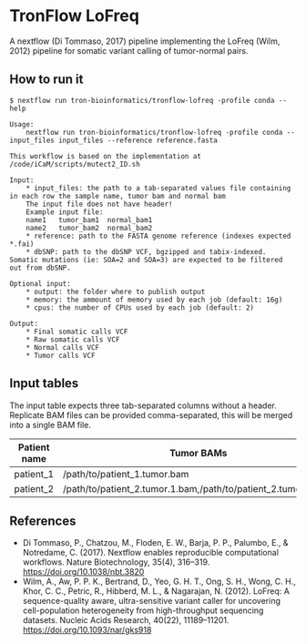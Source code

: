 # TronFlow LoFreq

A nextflow (Di Tommaso, 2017) pipeline implementing the LoFreq (Wilm, 2012) pipeline for somatic variant calling of tumor-normal pairs.



## How to run it

```
$ nextflow run tron-bioinformatics/tronflow-lofreq -profile conda --help

Usage:
    nextflow run tron-bioinformatics/tronflow-lofreq -profile conda --input_files input_files --reference reference.fasta

This workflow is based on the implementation at /code/iCaM/scripts/mutect2_ID.sh

Input:
    * input_files: the path to a tab-separated values file containing in each row the sample name, tumor bam and normal bam
    The input file does not have header!
    Example input file:
    name1	tumor_bam1	normal_bam1
    name2	tumor_bam2	normal_bam2
    * reference: path to the FASTA genome reference (indexes expected *.fai)
    * dbSNP: path to the dbSNP VCF, bgzipped and tabix-indexed. Somatic mutations (ie: SOA=2 and SOA=3) are expected to be filtered out from dbSNP.
    
Optional input:
    * output: the folder where to publish output
    * memory: the ammount of memory used by each job (default: 16g)
    * cpus: the number of CPUs used by each job (default: 2)

Output:
    * Final somatic calls VCF
    * Raw somatic calls VCF
    * Normal calls VCF
    * Tumor calls VCF
```

## Input tables

The input table expects three tab-separated columns without a header.
Replicate BAM files can be provided comma-separated, this will be merged into a single BAM file.

| Patient name          | Tumor BAMs             |  Normal BAMs             |
|----------------------|------------------------|------------------------|
| patient_1             | /path/to/patient_1.tumor.bam | /path/to/patient_1.normal.bam |
| patient_2             | /path/to/patient_2.tumor.1.bam,/path/to/patient_2.tumor.2.bam | /path/to/patient_2.normal.1.bam,/path/to/patient_2.tumor.2.bam |



## References

- Di Tommaso, P., Chatzou, M., Floden, E. W., Barja, P. P., Palumbo, E., & Notredame, C. (2017). Nextflow enables reproducible computational workflows. Nature Biotechnology, 35(4), 316–319. https://doi.org/10.1038/nbt.3820
- Wilm, A., Aw, P. P. K., Bertrand, D., Yeo, G. H. T., Ong, S. H., Wong, C. H., Khor, C. C., Petric, R., Hibberd, M. L., & Nagarajan, N. (2012). LoFreq: A sequence-quality aware, ultra-sensitive variant caller for uncovering cell-population heterogeneity from high-throughput sequencing datasets. Nucleic Acids Research, 40(22), 11189–11201. https://doi.org/10.1093/nar/gks918